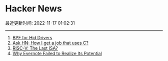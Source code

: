 # Hacker News

最近更新时间: 2022-11-17 01:02:31

--- 
1. [BPF for Hid Drivers](https://lwn.net/Articles/909109/) 
2. [Ask HN: How I get a job that uses C?](https://news.ycombinator.com/item?id=33626049) 
3. [RISC-V: The Last ISA?](https://thechipletter.substack.com/p/risc-v-the-last-isa) 
4. [Why Evernote Failed to Realize Its Potential](https://nira.com/evernote-history/) 
